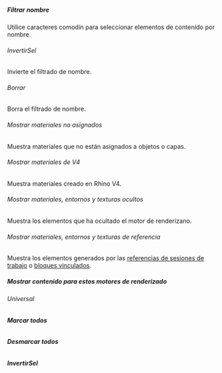

##### Filtrar nombre
Utilice  caracteres comodín para seleccionar elementos de contenido por nombre.

###### InvertirSel
Invierte el filtrado de nombre.

###### Borrar
Borra el filtrado de nombre.

###### Mostrar materiales no asignados
Muestra materiales que no están asignados a objetos o capas.

###### Mostrar materiales de V4
Muestra materiales creado en Rhino V4.

###### Mostrar materiales, entornos y texturas ocultos
Muestra los elementos que ha ocultado el motor de renderizano.

###### Mostrar materiales, entornos y texturas de referencia
Muestra los elementos generados por las [referencias de sesiones de trabajo](worksession.html) o [bloques vinculados](insert.html).

##### Mostrar contenido para estos motores de renderizado

###### Universal

######  **Marcar todos**

######  **Desmarcar todos**

###### **InvertirSel**

